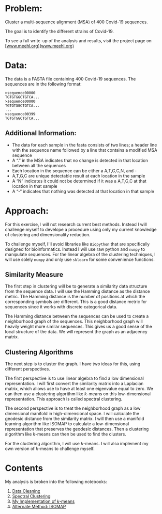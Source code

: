 # Problem:

Cluster a multi-sequence alignment (MSA) of 400 Covid-19 sequences.  

The goal is to identify the different strains of Covid-19.

To see a full write-up of the analysis and results, visit the project page on [www.meehl.org](www.meehl.org)

# Data:

The data is a FASTA file containing 400 Covid-19 sequences.  The sequences are in the following format:

```fasta
>sequence00000
TGTGTGGCTGTCA...
>sequence00000
TGTGTGGCTGTCA...
...
>sequence00399
TGTGTGGCTGTCA...
```

## Additional Information:
* The data for each sample in the fasta consists of two lines; a header line with the sequence name followed by a line that contains a modified MSA sequence
* A “.” in the MSA indicates that no change is detected in that location between all the sequences
* Each location in the sequence can be either a A,T,G,C,N, and -
* A,T,G,C are unique detectable result at each location in the sample 
* A “N” indicates it could not be determined if it was a A,T,G,C at that location in that sample
* A “-“ indicates that nothing was detected at that location in that sample 



# Approach:
For this exercise, I will not research current best methods.  Instead I will challenge myself to 
develope a procedure using only my current knowledge of clustering and dimensionality reduction.

To challenge myself, I'll avoid libraries like `Biopython` that are specifically designed for bioinformatics.  Instead I will use raw python and `numpy` to manipulate sequences.  For the linear algebra of the clustering techniques, I will use solely `numpy` and only use `sklearn` for some convenience functions.

## Similarity Measure
The first step in clustering will be to generate a similarity data structure from the sequence data.  I will use the Hamming distance as the distance metric.  The Hamming distance is the number of positions at which the corresponding symbols are different.  This is a good distance metric for sequences since it works with discrete categorical data.

The Hamming distance between the sequences can be used to create a neighborhood graph of the sequences.  This neighborhood graph will heavily weight more similar sequences.  This gives us a good sense of the local structure of the data.  We will represent the graph as an adjacency matrix.

## Clustering Algorithms
The next step is to cluster the graph.  I have two ideas for this, using different perspectives.

The first perspective is to use linear algebra to find a low dimensional representation.  I will first convert the similarity matrix into a Laplacian matrix, which allows use to have at least one eigenvalue equal to zero.  We can then use a clustering algorithm like $k$-means on this low-dimensional representation.  This approach is called spectral clustering.

The second perspective is to treat the neighborhood graph as a low dimensional manifold in high-dimensional space.  I will calculate the geodesic distance from the similarity matrix.   I will then use a manifold learning algorithm like ISOMAP to calculate a low-dimensional representation that preserves the geodesic distances.  Then a clustering algorithm like $k$-means can then be used to find the clusters.

For the clustering algorithm, I will use $k$-means.  I will also implement my own version of $k$-means to challenge myself.

# Contents

My analysis is broken into the following notebooks:

1. [Data Cleaning](01_data_cleaning.ipynb)
2. [Spectral Clustering](02_spectral_clustering.ipynb)
3. [My Implementation of $k$-means](03_spectrial_with_my_kmeans.ipynb)
4. [Alternate Method: ISOMAP](04_isomap_clustering.ipynb)

